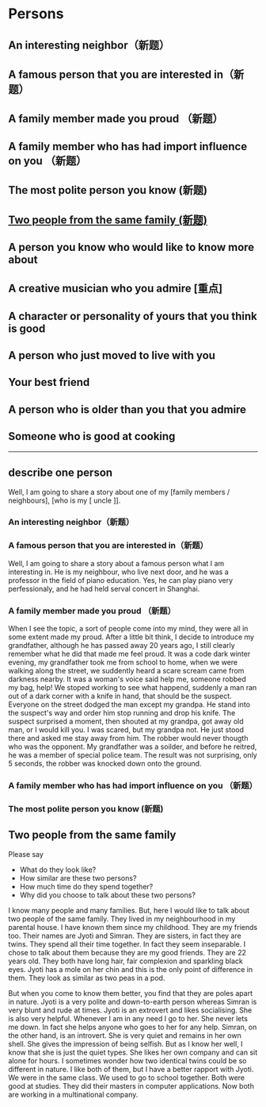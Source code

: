 # Persons

## An interesting neighbor（新题）
## A famous person that you are interested in（新题）
## A family member made you proud （新题）
## A family member who has had import influence on you    （新题）
## The most polite person you know (新题)
## [Two people from the same family  (新题)](#two-people-from-the-same-family)


## A person you know who would like to know more about 
## A creative musician who you admire [重点]
## A character or personality of yours that you think is good 
## A person who just moved to live with you
## Your best friend 
## A person who is older than you that you admire 
## Someone who is good at cooking 

-------------

## describe one person
Well, I am going to share a story about one of my [family members / neighbours], [who is my [ uncle ]]. 

### An interesting neighbor（新题）
### A famous person that you are interested in（新题）
Well, I am going to share a story about a famous person what I am interesting in. He is my neighbour, who live next door, and he was a professor in the field of piano education. Yes, he can play piano very perfessionaly, and he had held serval concert in Shanghai. 

### A family member made you proud （新题）
When I see the topic, a sort of people come into my mind, they were all in some extent made my proud. After a little bit think, I decide to introduce my grandfather, although he has passed away 20 years ago, I still clearly remember what he did that made me feel proud.
It was a code dark winter evening, my grandfather took me from school to home, when we were walking along the street, we suddently heard a scare scream came from darkness nearby. It was a woman's voice said help me, someone robbed my bag, help! We stoped working to see what happend, suddenly a man ran out of a dark corner with a knife in hand, that should be the suspect. Everyone on the street dodged the man except my grandpa. He stand into the suspect's way and order him stop running and drop his knife. The suspect surprised a moment, then shouted at my grandpa, got away old man, or I would kill you. I was scared, but my grandpa not. He just stood there and asked me stay away from him. The robber would never thougth who was the opponent. My grandfather was a soilder, and before he reitred, he was a member of special police team. The result was not surprising, only 5 seconds, the robber was knocked down onto the ground. 
### A family member who has had import influence on you    （新题）
### The most polite person you know (新题)

## Two people from the same family
Please say 
- What do they look like? 
- How similar are these two persons? 
- How much time do they spend together? 
- Why did you choose to talk about these two persons?

I know many people and many families.
But, here I would like to talk about two people of the same family.
They lived in my neighbourhood in my parental house.
I have known them since my childhood.
They are my friends too.
Their names are Jyoti and Simran.
They are sisters, in fact they are twins.
They spend all their time together.
In fact they seem inseparable.
I chose to talk about them because they are my good friends.
They are 22 years old.
They both have long hair, fair complexion and sparkling black eyes.
Jyoti has a mole on her chin and this is the only point of difference in them.
They look as similar as two peas in a pod.

But when you come to know them better, you find that they are poles apart in nature. Jyoti is a very polite and down-to-earth person whereas Simran is very blunt and rude at times.
Jyoti is an extrovert and likes socialising.
She is also very helpful.
Whenever I am in any need I go to her.
She never lets me down.
In fact she helps anyone who goes to her for any help.
Simran, on the other hand, is an introvert.
She is very quiet and remains in her own shell.
She gives the impression of being selfish.
But as I know her well, I know that she is just the quiet types.
She likes her own company and can sit alone for hours.
I sometimes wonder how two identical twins could be so different in nature.
I like both of them, but I have a better rapport with Jyoti.
We were in the same class.
We used to go to school together.
Both were good at studies.
They did their masters in computer applications.
Now both are working in a multinational company.

